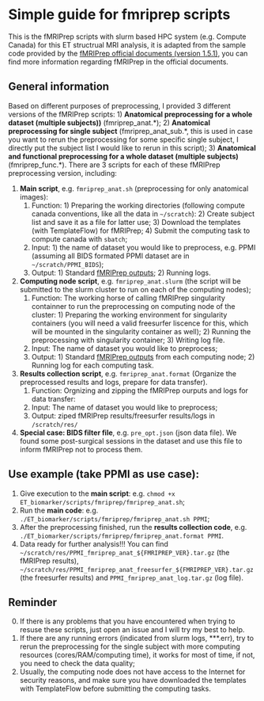 # Simple guide for fmriprep scripts
This is the fMRIPrep scripts with slurm based HPC system (e.g. Compute Canada) for this ET structrual MRI analysis, it is adapted from the sample code provided by the [fMRIPrep official documents (version 1.5.1)](https://fmriprep.org/en/1.5.1/singularity.html), you can find more information regarding fMRIPrep in the official documents.
## General information
Based on different purposes of preprocessing, I provided 3 different versions of the fMRIPrep scripts: 1) **Anatomical preprocessing for a whole dataset (multiple subjects))** (fmriprep_anat.\*); 2) **Anatomical preprocessing for single subject** (fmriprep_anat_sub.\*, this is used in case you want to rerun the preprocessing for some specific single subject, I directly put the subject list I would like to rerun in this script); 3) **Anatomical and functional preprocessing for a whole dataset (multiple subjects)** (fmriprep_func.\*).
There are 3 scripts for each of these fMRIPrep preprocessing version, including: 
   1. **Main script**, e.g. `fmriprep_anat.sh` (preprocessing for only anatomical images):
      1. Function: 1) Preparing the working directories (following compute canada conventions, like all the data in `~/scratch`): 2) Create subject list and save it as a file for latter use; 3) Download the templates (with TemplateFlow) for fMRIPrep; 4) Submit the computing task to compute canada with `sbatch`;
      2. Input: 1) the name of dataset you would like to preprocess, e.g. PPMI (assuming all BIDS formated PPMI dataset are in `~/scratch/PPMI_BIDS`); 
      3. Output: 1) Standard [fMRIPrep  outputs](https://fmriprep.org/en/stable/outputs.html); 2) Running logs.
   2. **Computing node script**, e.g. `fmriprep_anat.slurm` (the script will be submitted to the slurm cluster to run on each of the computing nodes);
      1. Function: The working horse of calling fMRIPrep singularity containner to run the preprocessing on computing node of the cluster: 1) Preparing the working environment for singularity containers (you will need a valid freesurfer liscence for this, which will be mounted in the singularity container as well); 2) Running the preprocessing with singularity container; 3) Writing log file.
      2. Input: The name of dataset you would like to preprocess;
      3. Output:  1) Standard [fMRIPrep  outputs](https://fmriprep.org/en/stable/outputs.html) from each computing node; 2) Running log for each computing task.
   3. **Results collection script**, e.g. `fmriprep_anat.format` (Organize the preprocessed results and logs, prepare for data transfer).  
      1. Function: Orgnizing and zipping the fMRIPrep ourputs and logs for data transfer:
      2. Input: The name of dataset you would like to preprocess;
      3. Output: ziped fMRIPrep results/freesurfer results/logs in `/scratch/res/`
   4. **Special case: BIDS filter file**, e.g. `pre_opt.json` (json data file). We found some post-surgical sessions in the dataset and use this file to inform fMRIPrep not to process them.

## Use example (take PPMI as use case):
1. Give execution to the **main script**: e.g. `chmod +x ET_biomarker/scripts/fmriprep/fmriprep_anat.sh`;
2. Run the **main code**: e.g. `./ET_biomarker/scripts/fmriprep/fmriprep_anat.sh PPMI`;
3. After the preprocessing finished, run the **results collection code**, e.g. `./ET_biomarker/scripts/fmriprep/fmriprep_anat.format PPMI`.
4. Data ready for further analysis!!! You can find  `~/scratch/res/PPMI_fmriprep_anat_${FMRIPREP_VER}.tar.gz` (the fMRIPrep results), `~/scratch/res/PPMI_fmriprep_anat_freesurfer_${FMRIPREP_VER}.tar.gz` (the freesurfer results) and `PPMI_fmriprep_anat_log.tar.gz` (log file).

## Reminder
  0. If there is any problems that you have encountered when trying to resuse these scripts, just open an issue and I will try my best to help.
  1. If there are any running errors (indicated from slurm logs, ***.err), try to rerun the preprocessing for the single subject with more computing resources (cores/RAM/computing time), it works for most of time, if not, you need to check the data quality;
  2. Usually, the computing node does not have access to the Internet for security reasons, and make sure you have downloaded the templates with TemplateFlow before submitting the computing tasks.